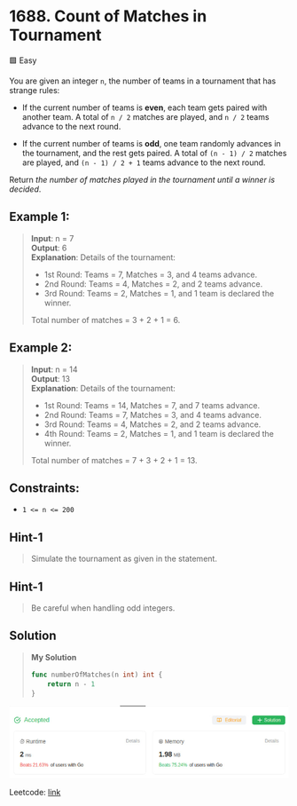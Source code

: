 # 1688. Count of Matches in Tournament
🟩 Easy

You are given an integer `n`, the number of teams in a tournament that has strange rules:

* If the current number of teams is **even**, each team gets paired with another team. A total of `n / 2` matches are played, and `n / 2` teams advance to the next round.

* If the current number of teams is **odd**, one team randomly advances in the tournament, and the rest gets paired. A total of `(n - 1) / 2` matches are played, and `(n - 1) / 2 + 1` teams advance to the next round.

Return *the number of matches played in the tournament until a winner is decided*.

## Example 1:
> **Input**: n = 7 \
> **Output**: 6 \
> **Explanation**: Details of the tournament:  
>- 1st Round: Teams = 7, Matches = 3, and 4 teams advance. 
>- 2nd Round: Teams = 4, Matches = 2, and 2 teams advance. 
>- 3rd Round: Teams = 2, Matches = 1, and 1 team is declared the winner. 
>
>Total number of matches = 3 + 2 + 1 = 6.

## Example 2:
> **Input**: n = 14 \
> **Output**: 13 \
> **Explanation**: Details of the tournament: 
> - 1st Round: Teams = 14, Matches = 7, and 7 teams advance. 
> - 2nd Round: Teams = 7, Matches = 3, and 4 teams advance. 
> - 3rd Round: Teams = 4, Matches = 2, and 2 teams advance. 
> - 4th Round: Teams = 2, Matches = 1, and 1 team is declared the winner. 
>
>Total number of matches = 7 + 3 + 2 + 1 = 13.

## Constraints:
* `1 <= n <= 200`

## Hint-1
> Simulate the tournament as given in the statement.

## Hint-1
> Be careful when handling odd integers.

## Solution
> **My Solution**
> ```go
> func numberOfMatches(n int) int {
>     return n - 1
> }
> ```

![result](1688.png)

Leetcode: [link](https://leetcode.com/problems/count-of-matches-in-tournament/description/)
